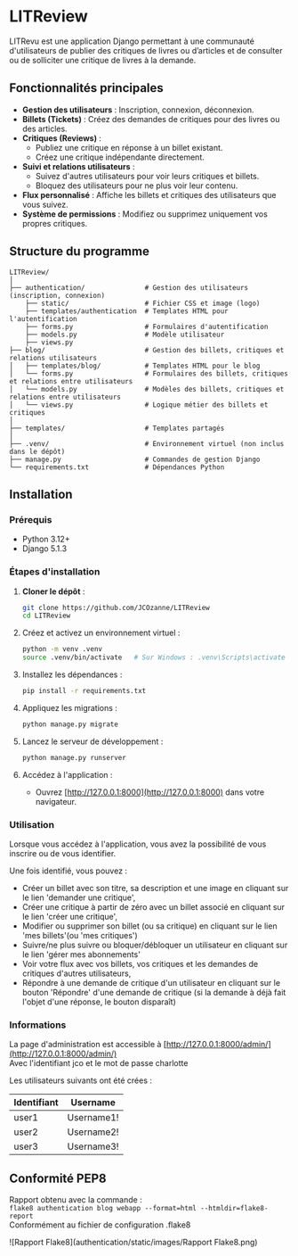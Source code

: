 # LITReview

LITRevu est une application Django permettant à une communauté d'utilisateurs de publier des critiques de livres ou d’articles et de consulter ou de solliciter une critique de livres à la demande.

## Fonctionnalités principales

- **Gestion des utilisateurs** : Inscription, connexion, déconnexion.
- **Billets (Tickets)** : Créez des demandes de critiques pour des livres ou des articles.
- **Critiques (Reviews)** :
  - Publiez une critique en réponse à un billet existant.
  - Créez une critique indépendante directement.
- **Suivi et relations utilisateurs** :
  - Suivez d'autres utilisateurs pour voir leurs critiques et billets.
  - Bloquez des utilisateurs pour ne plus voir leur contenu.
- **Flux personnalisé** : Affiche les billets et critiques des utilisateurs que vous suivez.
- **Système de permissions** : Modifiez ou supprimez uniquement vos propres critiques.

## Structure du programme
```
LITReview/
│
├── authentication/               # Gestion des utilisateurs (inscription, connexion)
    ├── static/                   # Fichier CSS et image (logo)
    ├── templates/authentication  # Templates HTML pour l'autentification
    ├── forms.py                  # Formulaires d'autentification
    ├── models.py                 # Modèle utilisateur
    ├── views.py 
├── blog/                         # Gestion des billets, critiques et relations utilisateurs
│   ├── templates/blog/           # Templates HTML pour le blog
│   └── forms.py                  # Formulaires des billets, critiques et relations entre utilisateurs
│   └── models.py                 # Modèles des billets, critiques et relations entre utilisateurs
│   └── views.py                  # Logique métier des billets et critiques
│
├── templates/                    # Templates partagés
│
├── .venv/                        # Environnement virtuel (non inclus dans le dépôt)
├── manage.py                     # Commandes de gestion Django
└── requirements.txt              # Dépendances Python
```
## Installation

### Prérequis

- Python 3.12+
- Django 5.1.3

### Étapes d'installation

1. **Cloner le dépôt** :

   ```sh
   git clone https://github.com/JCOzanne/LITReview
   cd LITReview
   
2. Créez et activez un environnement virtuel :
   ```bash
   python -m venv .venv
   source .venv/bin/activate   # Sur Windows : .venv\Scripts\activate
   ```

3. Installez les dépendances :
   ```bash
   pip install -r requirements.txt
   ```

4. Appliquez les migrations :
   ```bash
   python manage.py migrate
   ```

5. Lancez le serveur de développement :
   ```bash
   python manage.py runserver
   ```
   
6. Accédez à l'application :
   - Ouvrez [http://127.0.0.1:8000](http://127.0.0.1:8000) dans votre navigateur.

### Utilisation
Lorsque vous accédez à l'application, vous avez la possibilité de vous inscrire ou de vous identifier.

Une fois identifié, vous pouvez :
- Créer un billet avec son titre, sa description et une image en cliquant sur le lien 'demander une critique',
- Créer une critique à partir de zéro avec un billet associé en cliquant sur le lien 'créer une critique',
- Modifier ou supprimer son billet (ou sa critique) en cliquant sur le lien 'mes billets'(ou 'mes critiques')
- Suivre/ne plus suivre ou bloquer/débloquer un utilisateur en cliquant sur le lien 'gérer mes abonnements'
- Voir votre flux avec vos billets, vos critiques et les demandes de critiques d'autres utilisateurs,
- Répondre à une demande de critique d'un utilisateur en cliquant sur le bouton 'Répondre' d'une demande de critique (si la demande à déjà fait l'objet d'une réponse, le bouton disparaît)

### Informations

La page d'administration est accessible à [http://127.0.0.1:8000/admin/](http://127.0.0.1:8000/admin/)  
Avec l'identifiant jco et le mot de passe charlotte

Les utilisateurs suivants ont été crées :

| Identifiant        | Username   |
|--------------------|------------|
| user1              | Username1! |
| user2              | Username2! |
| user3              | Username3! |

## Conformité PEP8
Rapport obtenu avec la commande :  
 ``` flake8 authentication blog webapp --format=html --htmldir=flake8-report  ```  
Conformément au fichier de configuration .flake8

![Rapport Flake8](authentication/static/images/Rapport Flake8.png)
